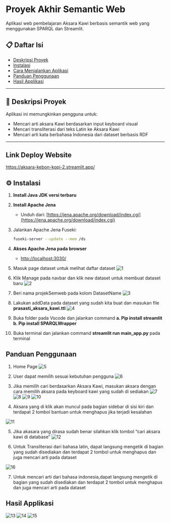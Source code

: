 # Proyek Akhir Semantic Web

Aplikasi web pembelajaran Aksara Kawi berbasis semantik web yang menggunakan SPARQL dan Streamlit.

## 📋 Daftar Isi
- [Deskripsi Proyek](#deskripsi-proyek)
- [Instalasi](#instalasi)
- [Cara Menjalankan Aplikasi](#cara-menjalankan-aplikasi)
- [Panduan Penggunaan](#panduan-penggunaan)
- [Hasil Applikasi](#Hasil-Applikasi)
  

---

## 📖 Deskripsi Proyek

Aplikasi ini memungkinkan pengguna untuk:
- Mencari arti aksara Kawi berdasarkan input keyboard visual
- Mencari transliterasi dari teks Latin ke Aksara Kawi
- Mencari arti kata berbahasa Indonesia dari dataset berbasis RDF

---
## Link Deploy Website
https://aksara-kebon-kopi-2.streamlit.app/

## ⚙️ Instalasi

1. **Install Java JDK versi terbaru**
2. **Install Apache Jena**
   - Unduh dari: [https://jena.apache.org/download/index.cgi](https://jena.apache.org/download/index.cgi)
3. Jalankan Apache Jena Fuseki:
   ```bash
   fuseki-server --update --mem /ds
4. **Akses Apache Jena pada browser**
   - [http://localhost:3030/]( http://localhost:3030/)
5. Masuk page dataset untuk melihat daftar dataset
   ![1](https://github.com/user-attachments/assets/1fc6f256-2940-4f39-8356-5da763c94784)

6. Klik Manage pada navbar dan klik new dataset untuk membuat dataset baru
   ![2](https://github.com/user-attachments/assets/834bd81f-bf50-4494-a141-22565f481b14)

7. Beri nama projekSemweb pada kolom DatasetName
    ![3](https://github.com/user-attachments/assets/50079cf0-ddc4-4fe1-8317-94f84aeb6588)

8. Lakukan addData pada dataset yang sudah kita buat dan masukan file **prasasti_aksara_kawi.ttl**
    ![4](https://github.com/user-attachments/assets/4d1ad6c2-9ea4-4cad-8c2b-1e36a031706e)

9. Buka folder pada Vscode dan jalankan command 
      **a. Pip install streamlit**
      **b. Pip install SPARQLWrapper**
   
10. Buka terminal dan jalankan command **streamlit run main_app.py** pada terminal

## Panduan Penggunaan

1. Home Page
![5](https://github.com/user-attachments/assets/dd590b8f-b305-4e5e-9c0c-882c26be5520)

2. User dapat memilih sesuai kebutuhan pengguna
![6](https://github.com/user-attachments/assets/bd164d57-101a-47e0-b4a9-61195bae952c)

3. Jika memilih cari berdasarkan Aksara Kawi, masukan aksara dengan cara memilih aksara pada keyboard kawi yang sudah di    sediakan
![7](https://github.com/user-attachments/assets/99bb97cb-facc-4bbb-be98-884dd760d392)
![8](https://github.com/user-attachments/assets/73a88689-52db-4a04-a0e0-13b4997c9ccf)
![9](https://github.com/user-attachments/assets/34b9a9d0-0971-4742-8c7a-82614a9d985f)
![10](https://github.com/user-attachments/assets/f53292d2-e006-4816-ae7f-ac14bc19e876)

4. Aksara yang di klik akan muncul pada bagian sidebar di sisi kiri dan terdapat 2 tombol bantuan untuk menghapus jika terjadi kesalahan
   
![11](https://github.com/user-attachments/assets/55e97252-b36e-4dd6-8d22-83ebb0a5544a)

5. Jika akasara yang dirasa sudah benar silahkan klik tombol “cari aksara kawi di database”
![12](https://github.com/user-attachments/assets/4c23bf57-2d18-42e4-89c2-b55c40f888ac)

6. Untuk Transliterasi dari bahasa latin, dapat langsung mengetik di bagian yang sudah disediakan dan terdapat 2 tombol untuk menghapus dan juga mencari arti pada dataset

![16](https://github.com/user-attachments/assets/8f5e7817-d8e0-41fa-a581-8086cfc7ed65)

7. Untuk mencari arti dari bahasa indonesia,dapat langsung mengetik di bagian yang sudah disediakan dan terdapat 2 tombol untuk menghapus dan juga mencari arti pada dataset

## Hasil Applikasi
![13](https://github.com/user-attachments/assets/1379a993-b8f1-409d-85af-be2048d4acdd)
![14](https://github.com/user-attachments/assets/0dd64a36-df7d-4e6e-9cf9-7a27e6b5ae65)
![15](https://github.com/user-attachments/assets/d8b0b2bc-337b-4782-9a21-90f16766f0f8)



